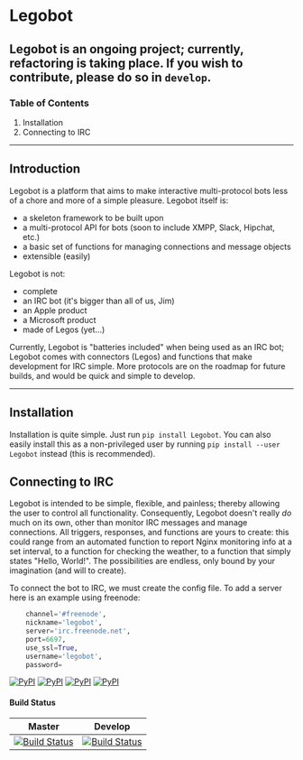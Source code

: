 # Legobot
## Legobot is an ongoing project; currently, refactoring is taking place. If you wish to contribute, please do so in `develop`.

### Table of Contents

1. Installation
2. Connecting to IRC

***

## Introduction

Legobot is a platform that aims to make interactive multi-protocol bots less of a chore and more of a simple pleasure. 
Legobot itself is: 
* a skeleton framework to be built upon 
* a multi-protocol API for bots (soon to include XMPP, Slack, Hipchat, etc.)
* a basic set of functions for managing connections and message objects
* extensible (easily)

Legobot is not:
* complete
* an IRC bot (it's bigger than all of us, Jim)
* an Apple product
* a Microsoft product
* made of Legos (yet...)

Currently, Legobot is "batteries included" when being used as an IRC bot; Legobot comes with connectors (Legos) and functions that make development for IRC simple. More protocols are on the roadmap for future builds, and would be quick and simple to develop. 

***

## Installation

Installation is quite simple. Just run `pip install Legobot`. You can also easily install this as a non-privileged user by running `pip install --user Legobot` instead (this is recommended).

## Connecting to IRC

Legobot is intended to be simple, flexible, and painless; thereby allowing the user to control all functionality. Consequently, Legobot doesn't really *do* much on its own, other than monitor IRC messages and manage connections. All triggers, responses, and functions are yours to create: this could range from an automated function to report Nginx monitoring info at a set interval, to a function for checking the weather, to a function that simply states "Hello, World!". The possibilities are endless, only bound by your imagination (and will to create). 

To connect the bot to IRC, we must create the config file. To add a server here is an example using freenode:

```python
	channel='#freenode',
	nickname='legobot',
	server='irc.freenode.net',
	port=6697,
	use_ssl=True,
	username='legobot',
	password=

```

[![PyPI](https://img.shields.io/pypi/pyversions/Legobot.svg?maxAge=2592000)]() [![PyPI](https://img.shields.io/pypi/wheel/Legobot.svg?maxAge=2592000)]() [![PyPI](https://img.shields.io/pypi/l/Legobot.svg?maxAge=2592000)]() [![PyPI](https://img.shields.io/pypi/status/Django.svg?maxAge=2592000)]()

#### Build Status

| Master | Develop | 
|--------|---------|
| [![Build Status](https://travis-ci.org/bbriggs/Legobot.svg?branch=master)](https://travis-ci.org/bbriggs/Legobot) | [![Build Status](https://travis-ci.org/bbriggs/Legobot.svg?branch=develop)](https://travis-ci.org/bbriggs/Legobot)
